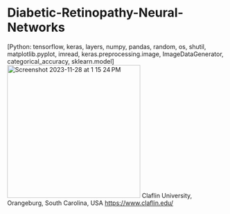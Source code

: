 # Diabetic-Retinopathy-Neural-Networks
[Python: tensorflow, keras, layers, numpy, pandas, random, os, shutil, matplotlib.pyplot, imread, keras.preprocessing.image, ImageDataGenerator, categorical_accuracy, sklearn.model]
<img width="307" alt="Screenshot 2023-11-28 at 1 15 24 PM" src="https://github.com/spawar2/Diabetic-Retinopathy-Neural-Networks/assets/25118302/d1a4d725-177d-4fd8-8440-0c3e347f9890">
Claflin University, Orangeburg, South Carolina, USA 
https://www.claflin.edu/
